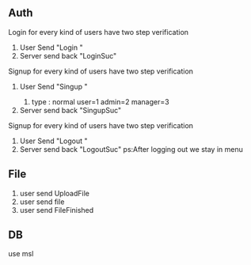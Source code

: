 ## Auth
Login for every kind of users have two step verification
1. User Send "Login <username> <password>"
2. Server send back "LoginSuc"

Signup for every kind of users have two step verification
1. User Send "Singup <username> <password> <type>"
   1. type : normal user=1 admin=2 manager=3
2. Server send back "SingupSuc"

Signup for every kind of users have two step verification
1. User Send "Logout <username>"
2. Server send back "LogoutSuc"
ps:After logging out we stay in menu



## File
1. user send UploadFile
2. user send file
3. user send FileFinished

## DB
use msl